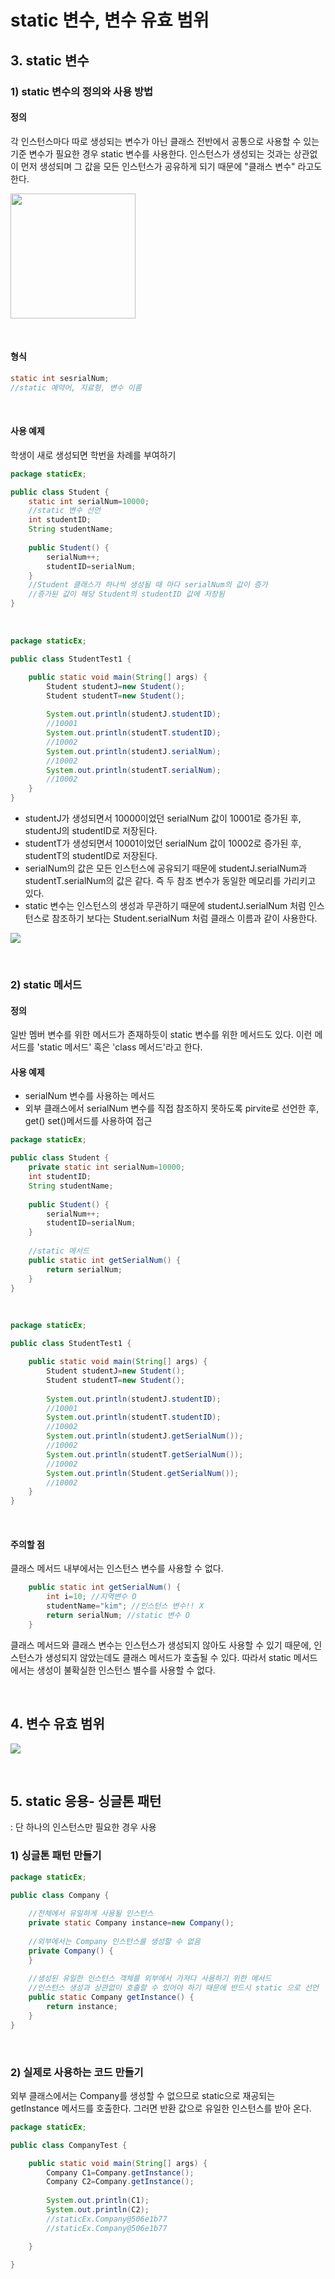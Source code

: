 
# static 변수, 변수 유효 범위

## 3. static 변수

### 1) static 변수의 정의와 사용 방법
#### 정의        
각 인스턴스마다 따로 생성되는 변수가 아닌 클래스 전반에서 공통으로 사용할 수 있는 기준  변수가 필요한 경우 static 변수를 사용한다. 인스턴스가 생성되는 것과는 상관없이 먼저 생성되며 그 값을 모든 인스턴스가 공유하게 되기 때문에 "클래스 변수" 라고도 한다.

<img src="https://i0.wp.com/42place.innovationacademy.kr/wp-content/uploads/2021/06/image-2.png?w=742&ssl=1" height=200px></img>

<br>

#### 형식
```java
static int sesrialNum;
//static 예약어, 지료형, 변수 이름
```

<br>

#### 사용 예제 
학생이 새로 생성되면 학번을 차례를 부여하기
```java
package staticEx;

public class Student {
	static int serialNum=10000;
	//static 변수 선언
	int studentID;
	String studentName;
	
	public Student() {
		serialNum++;
		studentID=serialNum;
	}
	//Student 클래스가 하나씩 생성될 때 마다 serialNum의 값이 증가
	//증가된 값이 해당 Student의 studentID 값에 저장됨
}
```
<br>

```java
package staticEx;

public class StudentTest1 {

	public static void main(String[] args) {
		Student studentJ=new Student();
		Student studentT=new Student();
		
		System.out.println(studentJ.studentID);
		//10001
		System.out.println(studentT.studentID);
		//10002
		System.out.println(studentJ.serialNum);
		//10002
		System.out.println(studentT.serialNum);
		//10002
	}
}
```
* studentJ가 생성되면서 10000이었던 serialNum 값이 10001로 증가된 후, studentJ의 studentID로 저장된다.
* studentT가 생성되면서 10001이었던 serialNum 값이 10002로 증가된 후, studentT의 studentID로 저장된다.
* serialNum의 값은 모든 인스턴스에 공유되기 때문에 studentJ.serialNum과 studentT.serialNum의 값은 같다. 즉 두 참조 변수가 동일한 메모리를 가리키고 있다.
*  static 변수는 인스턴스의 생성과 무관하기 때문에 studentJ.serialNum 처럼 인스턴스로 참조하기 보다는 Student.serialNum 처럼 클래스 이름과 같이 사용한다.

<img src="https://i0.wp.com/42place.innovationacademy.kr/wp-content/uploads/2021/06/image-1.png?resize=1024%2C339&ssl=1"></img>

<br>

### 2) static 메서드
#### 정의
일반 멤버 변수를 위한 메서드가 존재하듯이 static 변수를 위한 메서드도 있다. 이런 메서드를 'static 메서드' 혹은 'class 메서드'라고 한다.

#### 사용 예제
* serialNum 변수를 사용하는 메서드
* 외부 클래스에서 serialNum 변수를 직접 참조하지 못하도록 pirvite로 선언한 후, get() set()메서드를 사용하여 접근
```java
package staticEx;

public class Student {
	private static int serialNum=10000;
	int studentID;
	String studentName;
	
	public Student() {
		serialNum++;
		studentID=serialNum;
	}
	
	//static 메서드
	public static int getSerialNum() {
		return serialNum;
	}	
}

```
<br>

```java
package staticEx;

public class StudentTest1 {

	public static void main(String[] args) {
		Student studentJ=new Student();
		Student studentT=new Student();
		
		System.out.println(studentJ.studentID);
		//10001
		System.out.println(studentT.studentID);
		//10002
		System.out.println(studentJ.getSerialNum());
		//10002
		System.out.println(studentT.getSerialNum());
		//10002
		System.out.println(Student.getSerialNum());
		//10002
	}
}
```
<br>

#### 주의할 점
클래스 메서드 내부에서는 인스턴스 변수를 사용할 수 없다.

```java	/
	public static int getSerialNum() {
		int i=10; //지역변수 O
		studentName="kim"; //인스턴스 변수!! X
		return serialNum; //static 변수 O
	}
```
클래스 메서드와 클래스 변수는 인스턴스가 생성되지 않아도 사용할 수 있기 때문에, 인스턴스가 생성되지 않았는데도 클래스 메서드가 호출될 수 있다. 따라서 static 메서드에서는 생성이 불확실한 인스턴스 별수를 사용할 수 없다.

<br>

## 4. 변수 유효 범위
<img src="https://img1.daumcdn.net/thumb/R1280x0/?scode=mtistory2&fname=https%3A%2F%2Fblog.kakaocdn.net%2Fdn%2Fm1AGH%2FbtreLD4DqFT%2FNyvysxu1etZgomfYTSKBk1%2Fimg.png"></img>

<br>
 
## 5. static 응용- 싱글톤 패턴
: 단 하나의 인스턴스만 필요한 경우 사용

### 1) 싱글톤 패턴 만들기
```java
package staticEx;

public class Company {
	
	//전체에서 유일하게 사용될 인스턴스
	private static Company instance=new Company();
	
	//외부에서는 Company 인스턴스를 생성할 수 없음
	private Company() {		
	}
	
	//생성된 유일한 인스턴스 객체를 외부에서 가져다 사용하기 위한 메서드
	//인스턴스 생성과 상관없이 호출할 수 있어야 하기 때문에 반드시 static 으로 선언
	public static Company getInstance() {
		return instance;
	}
}
```
<br>

### 2) 실제로 사용하는 코드 만들기
외부 클래스에서는 Company를 생성할 수 없으므로 static으로 재공되는 getInstance 메서드를 호출한다. 그러면 반환 값으로 유일한 인스턴스를  받아 온다. 
```java
package staticEx;

public class CompanyTest {

	public static void main(String[] args) {
		Company C1=Company.getInstance();
		Company C2=Company.getInstance();
		
		System.out.println(C1);
		System.out.println(C2);
		//staticEx.Company@506e1b77
		//staticEx.Company@506e1b77

	}

}
```
